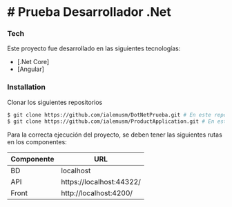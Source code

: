 # # Prueba Desarrollador .Net 

### Tech

Este proyecto fue desarrollado en las siguientes tecnologías:

* [.Net Core]
* [Angular]


### Installation

Clonar los siguientes repositorios

```sh
$ git clone https://github.com/ialemusm/DotNetPrueba.git # En este repositorio se encuentra el proyecto en Angular y los scripts de la BD
$ git clone https://github.com/ialemusm/ProductApplication.git # En este repositorio se encuentra la API
```

Para la correcta ejecución del proyecto, se deben tener las siguientes rutas en los componentes:

| Componente | URL                      |
|------------|--------------------------|
| BD         | localhost                |
| API        | https://localhost:44322/ |
| Front      | http://localhost:4200/   |